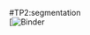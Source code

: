 
#TP2:segmentation  
[![Binder](https://mybinder.org/v2/gh/NouhaKhouili/DataMining/main?labpath=https%3A%2F%2Fgithub.com%2FNouhaKhouili%2FDataMining%2Ftree%2Fmain%2FTP2_segm-main)
